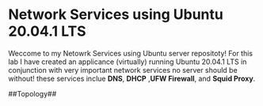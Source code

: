# Network Services using Ubuntu 20.04.1 LTS

Weccome to my Netowrk Services using Ubuntu server repositoty! For this lab I have created an applicance (virtually) running Ubuntu 20.04.1 LTS in conjunction with very important
network services no server should be without! these services inclue **DNS**, **DHCP** ,**UFW Firewall**, and **Squid Proxy**.

##Topology##


